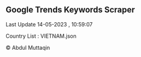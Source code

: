 

## Google Trends Keywords Scraper 
 
Last Update 14-05-2023 , 10:59:07

Country List :
VIETNAM.json



© Abdul Muttaqin 
